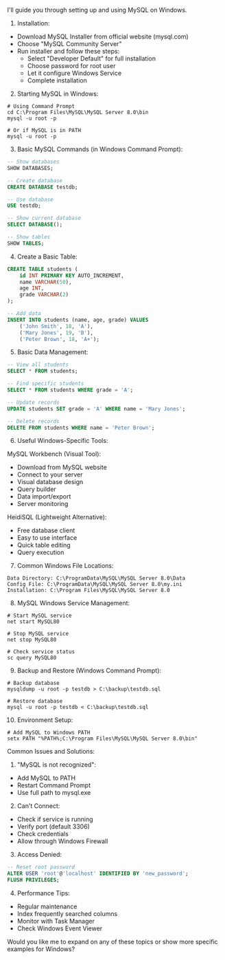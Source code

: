 I'll guide you through setting up and using MySQL on Windows.

1. Installation:
- Download MySQL Installer from official website (mysql.com)
- Choose "MySQL Community Server"
- Run installer and follow these steps:
  - Select "Developer Default" for full installation
  - Choose password for root user
  - Let it configure Windows Service
  - Complete installation

2. Starting MySQL in Windows:
```
# Using Command Prompt
cd C:\Program Files\MySQL\MySQL Server 8.0\bin
mysql -u root -p

# Or if MySQL is in PATH
mysql -u root -p
```

3. Basic MySQL Commands (in Windows Command Prompt):
```sql
-- Show databases
SHOW DATABASES;

-- Create database
CREATE DATABASE testdb;

-- Use database
USE testdb;

-- Show current database
SELECT DATABASE();

-- Show tables
SHOW TABLES;
```

4. Create a Basic Table:
```sql
CREATE TABLE students (
    id INT PRIMARY KEY AUTO_INCREMENT,
    name VARCHAR(50),
    age INT,
    grade VARCHAR(2)
);

-- Add data
INSERT INTO students (name, age, grade) VALUES 
    ('John Smith', 18, 'A'),
    ('Mary Jones', 19, 'B'),
    ('Peter Brown', 18, 'A+');
```

5. Basic Data Management:
```sql
-- View all students
SELECT * FROM students;

-- Find specific students
SELECT * FROM students WHERE grade = 'A';

-- Update records
UPDATE students SET grade = 'A' WHERE name = 'Mary Jones';

-- Delete records
DELETE FROM students WHERE name = 'Peter Brown';
```

6. Useful Windows-Specific Tools:

MySQL Workbench (Visual Tool):
- Download from MySQL website
- Connect to your server
- Visual database design
- Query builder
- Data import/export
- Server monitoring

HeidiSQL (Lightweight Alternative):
- Free database client
- Easy to use interface
- Quick table editing
- Query execution

7. Common Windows File Locations:
```
Data Directory: C:\ProgramData\MySQL\MySQL Server 8.0\Data
Config File: C:\ProgramData\MySQL\MySQL Server 8.0\my.ini
Installation: C:\Program Files\MySQL\MySQL Server 8.0
```

8. MySQL Windows Service Management:
```batch
# Start MySQL service
net start MySQL80

# Stop MySQL service
net stop MySQL80

# Check service status
sc query MySQL80
```

9. Backup and Restore (Windows Command Prompt):
```batch
# Backup database
mysqldump -u root -p testdb > C:\backup\testdb.sql

# Restore database
mysql -u root -p testdb < C:\backup\testdb.sql
```

10. Environment Setup:
```batch
# Add MySQL to Windows PATH
setx PATH "%PATH%;C:\Program Files\MySQL\MySQL Server 8.0\bin"
```

Common Issues and Solutions:

1. "MySQL is not recognized":
- Add MySQL to PATH
- Restart Command Prompt
- Use full path to mysql.exe

2. Can't Connect:
- Check if service is running
- Verify port (default 3306)
- Check credentials
- Allow through Windows Firewall

3. Access Denied:
```sql
-- Reset root password
ALTER USER 'root'@'localhost' IDENTIFIED BY 'new_password';
FLUSH PRIVILEGES;
```

4. Performance Tips:
- Regular maintenance
- Index frequently searched columns
- Monitor with Task Manager
- Check Windows Event Viewer

Would you like me to expand on any of these topics or show more specific examples for Windows?
